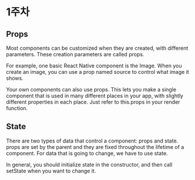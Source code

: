 
# 1주차
## Props
Most components can be customized when they are created, with different parameters. 
These creation parameters are called props.

For example, 
one basic React Native component is the Image.
 When you create an image, you can use a prop named source to control what image it shows.
 
Your own components can also use props. 
This lets you make a single component that is used in many different places in your app, 
with slightly different properties in each place. 
Just refer to this.props in your render function. 

## State 

There are two types of data that control a component: props and state. 
props are set by the parent and they are fixed throughout the lifetime of a component. 
For data that is going to change, we have to use state.

In general, you should initialize state in the constructor, and then call setState when you want to change it.
